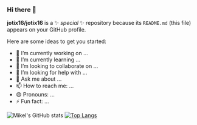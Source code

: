 ### Hi there 👋

<!-- -->
**jotix16/jotix16** is a ✨ _special_ ✨ repository because its `README.md` (this file) appears on your GitHub profile.

Here are some ideas to get you started:

- 🔭 I’m currently working on ...
- 🌱 I’m currently learning ...
- 👯 I’m looking to collaborate on ...
- 🤔 I’m looking for help with ...
- 💬 Ask me about ...
- 📫 How to reach me: ...
- 😄 Pronouns: ...
- ⚡ Fun fact: ...

![Mikel's GitHub stats](https://github-readme-stats.vercel.app/api?username=jotix16&theme=light&show_icons=true&count_private=true)
[![Top Langs](https://github-readme-stats.vercel.app/api/top-langs/?username=jotix16&hide=matlab,jupyter%20notebook)](https://github.com/anuraghazra/github-readme-stats)
